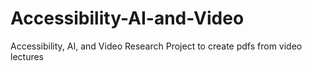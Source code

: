 # Accessibility-AI-and-Video
Accessibility, AI, and Video Research Project to create pdfs from video lectures
